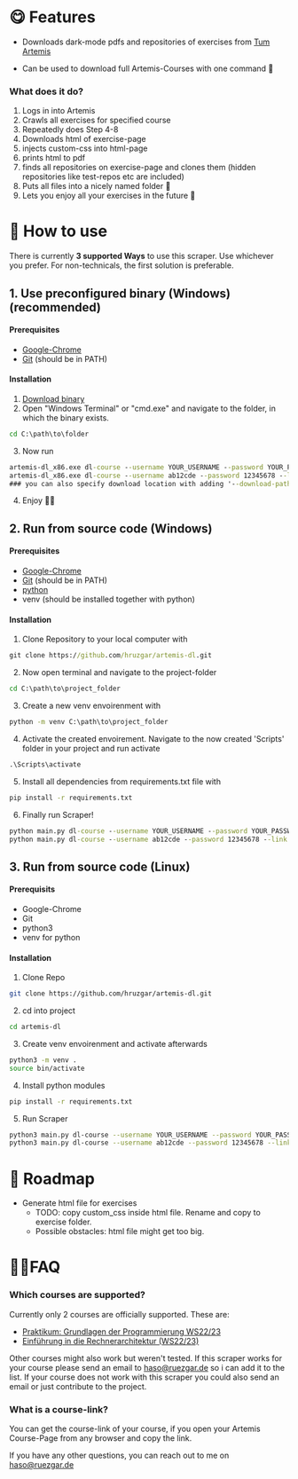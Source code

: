 # 😋 Features
- Downloads dark-mode pdfs and repositories of exercises from [Tum Artemis](https://artemis.in.tum.de/)
   
- Can be used to download full Artemis-Courses with one command 🤯
### What does it do?
1. Logs in into Artemis
2. Crawls all exercises for specified course
3. Repeatedly does Step 4-8
4. Downloads html of exercise-page
5. injects custom-css into html-page
6. prints html to pdf
7. finds all repositories on exercise-page and clones them (hidden repositories like test-repos etc are included)
8. Puts all files into a nicely named folder 🥰
9. Lets you enjoy all your exercises in the future 🤩
# 🐍 How to use
There is currently **3 supported Ways** to use this scraper. Use whichever you prefer. For non-technicals, the first solution is preferable.

## 1. Use preconfigured binary (Windows)(recommended)
#### Prerequisites
- [Google-Chrome](https://www.google.com/chrome/)
- [Git](https://git-scm.com/download/win) (should be in PATH)
#### Installation
1. [Download binary](https://github.com/hruzgar/artemis-dl/releases/latest/download/artemis-dl_x86.exe)
2. Open "Windows Terminal" or "cmd.exe" and navigate to the folder, in which the binary exists.
```cmd
cd C:\path\to\folder
```
3. Now run 
```cmd
artemis-dl_x86.exe dl-course --username YOUR_USERNAME --password YOUR_PASSWORD --link COURSE_LINK # Showcase
artemis-dl_x86.exe dl-course --username ab12cde --password 12345678 --link "https://artemis.in.tum.de/courses/201/exercises" # Real Example
### you can also specify download location with adding '--download-path YOUR_DOWNLOAD_PATH' to the end of the command. Otherwise a folder named 'downloads' will be created in the location of the binary file. 
```
4. Enjoy 🥳😝

## 2. Run from source code (Windows)
#### Prerequisites
- [Google-Chrome](https://www.google.com/chrome/)
- [Git](https://git-scm.com/download/win) (should be in PATH)
- [python](https://www.python.org/downloads/windows/)
- venv (should be installed together with python)
#### Installation
1. Clone Repository to your local computer with
```cmd
git clone https://github.com/hruzgar/artemis-dl.git
```
2. Now open terminal and navigate to the project-folder
```cmd
cd C:\path\to\project_folder
```
3. Create a new venv envoirenment with
```cmd
python -m venv C:\path\to\project_folder
```
4. Activate the created envoirement. Navigate to the now created 'Scripts' folder in your project and run activate
```cmd
.\Scripts\activate
```
5. Install all dependencies from requirements.txt file with
```cmd
pip install -r requirements.txt
```
6. Finally run Scraper!
```cmd
python main.py dl-course --username YOUR_USERNAME --password YOUR_PASSWORD --link COURSE_LINK # Showcase
python main.py dl-course --username ab12cde --password 12345678 --link "https://artemis.in.tum.de/courses/201/exercises" # Real Example
```
## 3. Run from source code (Linux)
#### Prerequisits
- Google-Chrome
- Git
- python3
- venv for python
#### Installation
1. Clone Repo
```bash
git clone https://github.com/hruzgar/artemis-dl.git
```
2. cd into project
```bash
cd artemis-dl
```
3. Create venv envoirenment and activate afterwards
```bash
python3 -m venv .
source bin/activate
```
4. Install python modules
```bash
pip install -r requirements.txt
```
5. Run Scraper
```bash
python3 main.py dl-course --username YOUR_USERNAME --password YOUR_PASSWORD --link COURSE_LINK # Showcase
python3 main.py dl-course --username ab12cde --password 12345678 --link "https://artemis.in.tum.de/courses/201/exercises" # Real Example
```
# 🚂 Roadmap
- Generate html file for exercises
   - TODO: copy custom_css inside html file. Rename and copy to exercise folder.
   - Possible obstacles: html file might get too big.
# 🙋‍♀️FAQ
### Which courses are supported?
Currently only 2 courses are officially supported. These are:
- [Praktikum: Grundlagen der Programmierung WS22/23](https://artemis.in.tum.de/courses/201/exercises)
- [Einführung in die Rechnerarchitektur (WS22/23)](https://artemis.in.tum.de/courses/218/exercises)

Other courses might also work but weren't tested. If this scraper works for your course please send an email to [haso@ruezgar.de](mailto:haso@ruezgar.de) so i can add it to the list. If your course does not work with this scraper you could also send an email or just contribute to the project.
### What is a course-link?
You can get the course-link of your course, if you open your Artemis Course-Page from any browser and copy the link. 

If you have any other questions, you can reach out to me on [haso@ruezgar.de](mailto:haso@ruezgar.de)


